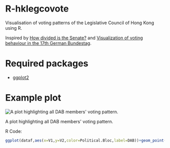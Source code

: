 R-hklegcovote
=============

Visualisation of voting patterns of the Legislative Council of Hong Kong using R.

Inspired by [How divided is the Senate?](http://vikparuchuri.com/blog/how-divided-is-the-senate/) and [Visualization of voting behaviour in the 17th German Bundestag](http://www.joyofdata.de/blog/visualization-of-voting-behaviour-in-the-17th-german-bundestag/).

# Required packages
- [ggplot2](http://ggplot2.org/)


# Example plot
![A plot highlighting all DAB members' voting pattern.](https://raw.githubusercontent.com/yellowcandle/R-hklegcovote/master/Rplot06.png)

A plot highlighting all DAB members' voting pattern.  

R Code: 
```R   
ggplot(dataf,aes(x=V1,y=V2,color=Political.Bloc,label=DAB))+geom_point(alpha=0.5)+geom_point(size=3,data=subset(dataf,Political.Affiliation=="DAB"))+theme_bw()+xlim(-.25,.25)+ylim(-.25,.25) 
```
